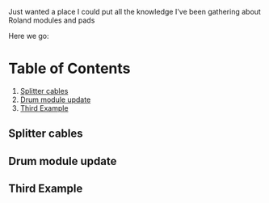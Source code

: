 Just wanted a place I could put all the knowledge I've been gathering about Roland modules and pads

Here we go:
# Table of Contents
1. [Splitter cables](#splitter-cables)
2. [Drum module update](#drum-module-update)
3. [Third Example](#third-example)

## Splitter cables
## Drum module update
## Third Example
